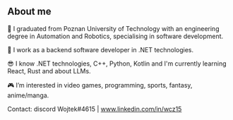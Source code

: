 ## About me 
🏫 I graduated from Poznan University of Technology with an engineering degree in Automation and Robotics, specialising in software development.

🏢 I work as a backend software developer in .NET technologies.

😎 I know .NET technologies, C++, Python, Kotlin and I'm currently learning React, Rust and about LLMs.

🎮 I’m interested in video games, programming, sports, fantasy, anime/manga.
 
Contact: discord Wojtek#4615 | www.linkedin.com/in/wcz15


